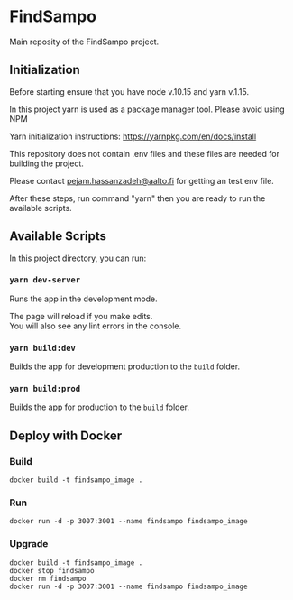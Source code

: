 # FindSampo

Main reposity of the FindSampo project.

## Initialization

Before starting ensure that you have node v.10.15 and yarn v.1.15.<br>

In this project yarn is used as a package manager tool. Please avoid using NPM<br>

Yarn initialization instructions: https://yarnpkg.com/en/docs/install<br>

This repository does not contain .env files and these files are needed for building the project.<br>

Please contact pejam.hassanzadeh@aalto.fi for getting an test env file.<br>

After these steps, run command "yarn" then you are ready to run the available scripts.

## Available Scripts

In this project directory, you can run:

### `yarn dev-server`

Runs the app in the development mode.<br>

The page will reload if you make edits.<br>
You will also see any lint errors in the console.

### `yarn build:dev`

Builds the app for development production to the `build` folder.<br>

### `yarn build:prod`

Builds the app for production to the `build` folder.<br>

## Deploy with Docker

### Build
 `docker build -t findsampo_image .`

### Run
 `docker run -d -p 3007:3001 --name findsampo findsampo_image`

### Upgrade
```
docker build -t findsampo_image .
docker stop findsampo
docker rm findsampo
docker run -d -p 3007:3001 --name findsampo findsampo_image
